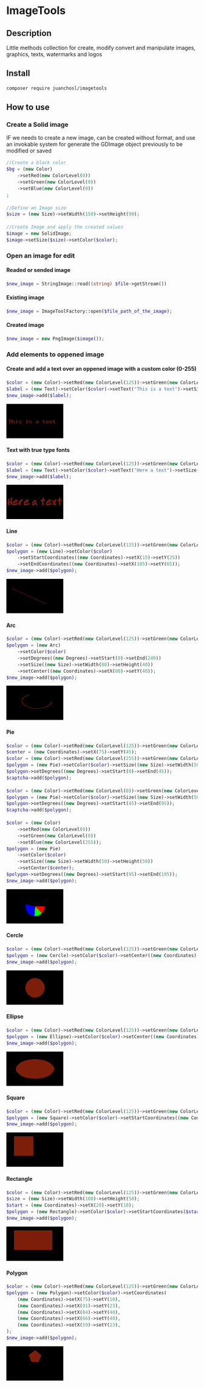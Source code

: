 # ImageTools

## Description

Little methods collection for create, modify convert and manipulate images, graphics, texts, watermarks and logos

## Install

```bash
composer require juanchosl/imagetools
```

## How to use

### Create a Solid image

IF we needs to create a new image, can be created without format, and use an invokable system for generate the GDImage object previously to be modified or saved

```php
//Create a black color
$bg = (new Color)
    ->setRed(new ColorLevel(0))
    ->setGreen(new ColorLevel(0))
    ->setBlue(new ColorLevel(0))
;

//Define an Image size
$size = (new Size)->setWidth(150)->setHeight(90);

//Create Image and apply the created values
$image = new SolidImage;
$image->setSize($size)->setColor($color);
```

### Open an image for edit

#### Readed or sended image

```php
$new_image = StringImage::read((string) $file->getStream())
```

#### Existing image

```php
$new_image = ImageToolFactory::open($file_path_of_the_image);
```

#### Created image

```php
$new_image = new PngImage($image());
```

### Add elements to oppened image

#### Create and add a text over an oppened image with a custom color (0-255)

```php
$color = (new Color)->setRed(new ColorLevel(125))->setGreen(new ColorLevel(30))->setBlue(new ColorLevel(10));
$label = (new Text)->setColor($color)->setText("This is a text")->setSize(5);
$new_image->add($label);
```

![Text](https://github.com/JuanchoSL/ImageTools/blob/master/assets/images/text.png?raw=true "Text")

#### Text with true type fonts

```php
$color = (new Color)->setRed(new ColorLevel(125))->setGreen(new ColorLevel(30))->setBlue(new ColorLevel(10));
$label = (new Text)->setColor($color)->setText("Here a text")->setSize(18)->setFont($path_to_the_font);
$new_image->add($label);
```

![TTF text](https://github.com/JuanchoSL/ImageTools/blob/master/assets/images/ttf.png?raw=true "TTF text")

#### Line

```php
$color = (new Color)->setRed(new ColorLevel(125))->setGreen(new ColorLevel(30))->setBlue(new ColorLevel(10));
$polygon = (new Line)->setColor($color)
    ->setStartCoordinates((new Coordinates)->setX(15)->setY(25))
    ->setEndCoordinates((new Coordinates)->setX(105)->setY(65));
$new_image->add($polygon);
```

![Line](https://github.com/JuanchoSL/ImageTools/blob/master/assets/images/line.png?raw=true "Line")

#### Arc

```php
$color = (new Color)->setRed(new ColorLevel(125))->setGreen(new ColorLevel(30))->setBlue(new ColorLevel(10));
$polygon = (new Arc)
    ->setColor($color)
    ->setDegrees((new Degrees)->setStart(0)->setEnd(240))
    ->setSize((new Size)->setWidth(80)->setHeight(40))
    ->setCenter((new Coordinates)->setX(80)->setY(40));
$new_image->add($polygon);
```

![Arc](https://github.com/JuanchoSL/ImageTools/blob/master/assets/images/arc.png?raw=true "Arc")

#### Pie

```php
$color = (new Color)->setRed(new ColorLevel(125))->setGreen(new ColorLevel(30))->setBlue(new ColorLevel(10));
$center = (new Coordinates)->setX(75)->setY(45);
$color = (new Color)->setRed(new ColorLevel(255))->setGreen(new ColorLevel(0))->setBlue(new ColorLevel(0));
$polygon = (new Pie)->setColor($color)->setSize((new Size)->setWidth(50)->setHeight(50))->setCenter($center);
$polygon->setDegrees((new Degrees)->setStart(0)->setEnd(45));
$captcha->add($polygon);

$color = (new Color)->setRed(new ColorLevel(0))->setGreen(new ColorLevel(255))->setBlue(new ColorLevel(0));
$polygon = (new Pie)->setColor($color)->setSize((new Size)->setWidth(50)->setHeight(50))->setCenter($center);
$polygon->setDegrees((new Degrees)->setStart(45)->setEnd(95));
$captcha->add($polygon);

$color = (new Color)
    ->setRed(new ColorLevel(0))
    ->setGreen(new ColorLevel(0))
    ->setBlue(new ColorLevel(255));
$polygon = (new Pie)
    ->setColor($color)
    ->setSize((new Size)->setWidth(50)->setHeight(50))
    ->setCenter($center);
$polygon->setDegrees((new Degrees)->setStart(95)->setEnd(195));
$new_image->add($polygon);
```

![Pie](https://github.com/JuanchoSL/ImageTools/blob/master/assets/images/pie.png?raw=true "Pie")

#### Cercle

```php
$color = (new Color)->setRed(new ColorLevel(125))->setGreen(new ColorLevel(30))->setBlue(new ColorLevel(10));
$polygon = (new Cercle)->setColor($color)->setCenter((new Coordinates)->setX(75)->setY(45))->setSize(50);
$new_image->add($polygon);
```

![Cercle](https://github.com/JuanchoSL/ImageTools/blob/master/assets/images/cercle.png?raw=true "Cercle")

#### Ellipse

```php
$color = (new Color)->setRed(new ColorLevel(125))->setGreen(new ColorLevel(30))->setBlue(new ColorLevel(10));
$polygon = (new Ellipse)->setColor($color)->setCenter((new Coordinates)->setX(75)->setY(45))->setSize((new Size)->setWidth(100)->setHeight(50));
$new_image->add($polygon);
```

![Ellipse](https://github.com/JuanchoSL/ImageTools/blob/master/assets/images/ellipse.png?raw=true "Ellipse")

#### Square

```php
$color = (new Color)->setRed(new ColorLevel(125))->setGreen(new ColorLevel(30))->setBlue(new ColorLevel(10));
$polygon = (new Square)->setColor($color)->setStartCoordinates((new Coordinates)->setX(20)->setY(10))->setSize(50);
$new_image->add($polygon);
```

![Square](https://github.com/JuanchoSL/ImageTools/blob/master/assets/images/square.png?raw=true "Square")

#### Rectangle

```php
$color = (new Color)->setRed(new ColorLevel(125))->setGreen(new ColorLevel(30))->setBlue(new ColorLevel(10));
$size = (new Size)->setWidth(100)->setHeight(50);
$start = (new Coordinates)->setX(20)->setY(10);
$polygon = (new Rectangle)->setColor($color)->setStartCoordinates($start)->setSize($size);
$new_image->add($polygon);
```

![Rectangle](https://github.com/JuanchoSL/ImageTools/blob/master/assets/images/rectangle.png?raw=true "Rectangle")

#### Polygon

```php
$color = (new Color)->setRed(new ColorLevel(125))->setGreen(new ColorLevel(30))->setBlue(new ColorLevel(10));
$polygon = (new Polygon)->setColor($color)->setCoordinates(
    (new Coordinates)->setX(75)->setY(10),
    (new Coordinates)->setX(91)->setY(23),
    (new Coordinates)->setX(84)->setY(40),
    (new Coordinates)->setX(66)->setY(40),
    (new Coordinates)->setX(59)->setY(23),
);
$new_image->add($polygon);
```

![Polygon](https://github.com/JuanchoSL/ImageTools/blob/master/assets/images/polygon.png?raw=true "Polygon")
